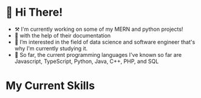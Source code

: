 # 👋 __Hi There!__ 
- ⚒ I'm currently working on some of my MERN and python projects!
- 📃 with the help of their documentation
- 👀 I’m interested in the field of data science and software engineer that's why I'm currently studying it.
- 📖 So far, the current programming languages I've known so far are Javascript, TypeScript, Python, Java, C++, PHP, and SQL

# My Current Skills 
  

<!---
AnthonyFrank-Ordonez/AnthonyFrank-Ordonez is a ✨ special ✨ repository because its `README.md` (this file) appears on your GitHub profile.
You can click the Preview link to take a look at your changes.
--->
